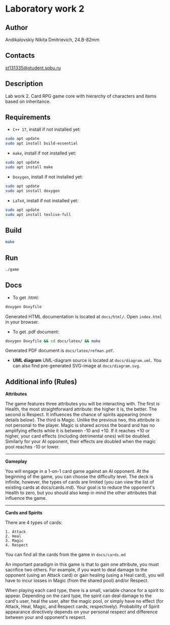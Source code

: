 # Laboratory work 2
## Author
Andikalovskiy Nikita Dmitrievich, 24.B-82mm
## Contacts
st131335@student.spbu.ru
## Description
Lab work 2. Card RPG game core with hierarchy of characters and items based on inheritance.
## Requirements 
* `C++ 17`, install if not installed yet:
``` Bash
sudo apt update
sudo apt install build-essential
```
* `make`, install if not installed yet:
``` Bash
sudo apt update
sudo apt install make
```
* `Doxygen`, install if not installed yet:
``` Bash
sudo apt update
sudo apt install doxygen
```
* `LaTeX`, install if not installed yet:
``` Bash
sudo apt update
sudo apt install texlive-full
```
## Build
``` Bash
make
```
## Run
``` Bash
./game
```
## Docs
* To get .html:
```Bash
doxygen Doxyfile
```
Generated HTML documentation is located at `docs/html/`. Open `index.html` in your browser.

* To get .pdf document:
```Bash
doxygen Doxyfile && cd docs/latex/ && make 
```
Generated PDF document is `docs/latex/refman.pdf`.

* **UML diagram**
UML-diagram source is located at `docs/diagram.uml`.
You can also find pre-generated SVG-image at `docs/diagram.svg`.


## Additional info (Rules)
**Attributes**

The game features three attributes you will be interacting with. The first is Health, the most straightforward attribute: the higher it is, the better. The second is Respect. It influences the chance of spirits appearing (more details below). The third is Magic. Unlike the previous two, this attribute is not personal to the player. Magic is shared across the board and has no amplifying effects while it is between -10 and +10. If it reaches +10 or higher, your card effects (including detrimental ones) will be doubled. Similarly for your AI opponent, their effects are doubled when the magic pool reaches -10 or lower.

--- 

**Gameplay**

You will engage in a 1-on-1 card game against an AI opponent. At the beginning of the game, you can choose the difficulty level. The deck is infinite, however, the types of cards are limited (you can view the list of existing cards at docs/cards.md).
Your goal is to reduce the opponent's Health to zero, but you should also keep in mind the other attributes that influence the game.

---

**Cards and Spirits**

There are 4 types of cards:

    1. Attack
    2. Heal
    3. Magic
    4. Respect

You can find all the cards from the game in `docs/cards.md`

An important paradigm in this game is that to gain one attribute, you must sacrifice two others. For example, if you want to deal damage to the opponent (using an Attack card) or gain healing (using a Heal card), you will have to incur losses in Magic (from the shared pool) and/or Respect.

When playing each card type, there is a small, variable chance for a spirit to appear. Depending on the card type, the spirit can deal damage to the card's user, heal the user, alter the magic pool, or simply have no effect (for Attack, Heal, Magic, and Respect cards, respectively). Probability of Spirit appearance directively depends on your personal respect and difference between your and opponent's respect.